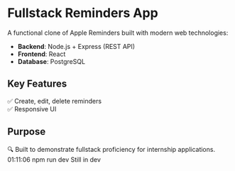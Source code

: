 # Fullstack Reminders App  

A functional clone of Apple Reminders built with modern web technologies:  
- **Backend**: Node.js + Express (REST API)  
- **Frontend**: React
- **Database**: PostgreSQL    

## Key Features  
✅ Create, edit, delete reminders    
✅ Responsive UI  

## Purpose  
🔍 Built to demonstrate fullstack proficiency for internship applications.  
01:11:06
npm run dev
Still in dev
